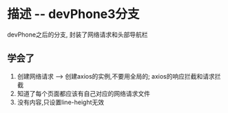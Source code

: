 # 描述 -- devPhone3分支
devPhone之后的分支, 封装了网络请求和头部导航栏

## 学会了
1. 创建网络请求 --> 创建axios的实例,不要用全局的; axios的响应拦截和请求拦截
2. 知道了每个页面都应该有自己对应的网络请求文件
3. 没有内容,只设置line-height无效